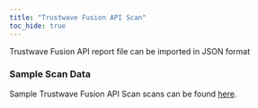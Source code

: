 ```yaml
---
title: "Trustwave Fusion API Scan"
toc_hide: true
---
```

Trustwave Fusion API report file can be imported in JSON format

### Sample Scan Data
Sample Trustwave Fusion API Scan scans can be found [here](https://github.com/DefectDojo/django-DefectDojo/tree/master/unittests/scans/trustwave_fusion_api).

